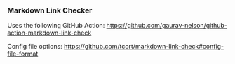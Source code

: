 ### Markdown Link Checker

Uses the following GitHub Action: https://github.com/gaurav-nelson/github-action-markdown-link-check

Config file options: https://github.com/tcort/markdown-link-check#config-file-format